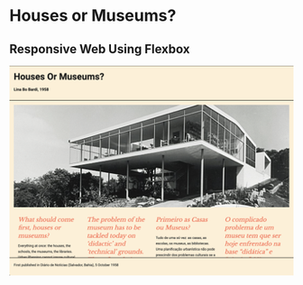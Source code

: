 # Houses or Museums?

## Responsive Web Using Flexbox

![Four Column Desktop](../../assets/exercise-04-desktop-four-column.png)